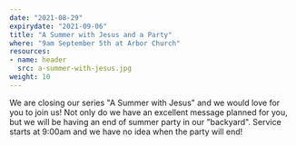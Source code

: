 ```yaml
---
date: "2021-08-29"
expirydate: "2021-09-06"
title: "A Summer with Jesus and a Party"
where: "9am September 5th at Arbor Church"
resources:
- name: header
  src: a-summer-with-jesus.jpg
weight: 10
---
```

 
We are closing our series "A Summer with Jesus" and we would love for you to join us! Not only do we have an excellent message planned for you, but we will be having an end of summer party in our "backyard". Service starts at 9:00am and we have no idea when the party will end!


